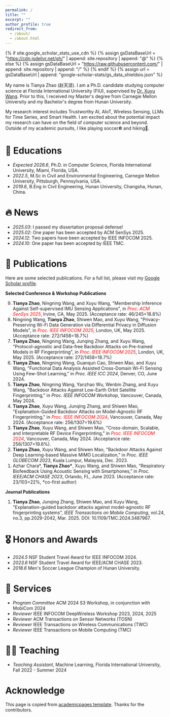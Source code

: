 ```yaml
---
permalink: /
title: ""
excerpt: ""
author_profile: true
redirect_from: 
  - /about/
  - /about.html
---
```


{% if site.google_scholar_stats_use_cdn %}
{% assign gsDataBaseUrl = "https://cdn.jsdelivr.net/gh/" | append: site.repository | append: "@" %}
{% else %}
{% assign gsDataBaseUrl = "https://raw.githubusercontent.com/" | append: site.repository | append: "/" %}
{% endif %}
{% assign url = gsDataBaseUrl | append: "google-scholar-stats/gs_data_shieldsio.json" %}

<span class='anchor' id='about-me'></span>

My name is Tianya Zhao (赵天涯). I am a Ph.D. candidate studying computer science at Florida International University (FIU), supervised by <a href="https://users.cs.fiu.edu/~xuywang/">Dr. Xuyu Wang</a>. Prior to this, I received my Master's degree from Carnegie Mellon University and my Bachelor's degree from Hunan University.

My research interest includes Trustworthy AI, AIoT, Wireless Sensing, LLMs for Time Series, and Smart Health. I am excited about the potential impact my research can have on the field of computer science and beyond. Outside of my academic pursuits, I like playing soccer⚽️ and hiking🧗.
<!-- My research interest includes neural machine translation and computer vision. I have published more than 100 papers at the top international AI conferences with total <a href='https://scholar.google.com/citations?user=DhtAFkwAAAAJ'>google scholar citations <strong><span id='total_cit'>260000+</span></strong></a> (You can also use google scholar badge <a href='https://scholar.google.com/citations?user=DhtAFkwAAAAJ'><img src="https://img.shields.io/endpoint?url={{ url | url_encode }}&logo=Google%20Scholar&labelColor=f6f6f6&color=9cf&style=flat&label=citations"></a>). -->

# 📖 Educations
- *Expected 2026.6*, Ph.D. in Computer Science, Florida International University, Miami, Florida, USA. 
- *2022.5*, M.Sc in Civil and Environmental Engineering, Carnegie Mellon University, Pittsburgh, Pennsylvania, USA. 
- *2019.6*, B.Eng in Civil Engineering, Hunan University, Changsha, Hunan, China. 

# 🔥 News
- *2025.03*: I passed my dissertation proposal defense!
- *2025.02*: One paper has been accepted by ACM SenSys 2025.  
- *2024.12*: Two papers have been accepted by IEEE INFOCOM 2025. 
- *2024.10*: One paper has been accepted by IEEE TMC.

<!-- &nbsp;🎉🎉  -->

# 📝 Publications
<!-- <div class='paper-box'><div class='paper-box-image'><div><div class="badge">CVPR 2016</div><img src='images/500x300.png' alt="sym" width="100%"></div></div>
<div class='paper-box-text' markdown="1">

[Deep Residual Learning for Image Recognition](https://openaccess.thecvf.com/content_cvpr_2016/papers/He_Deep_Residual_Learning_CVPR_2016_paper.pdf)

**Kaiming He**, Xiangyu Zhang, Shaoqing Ren, Jian Sun

[**Project**](https://scholar.google.com/citations?view_op=view_citation&hl=zh-CN&user=DhtAFkwAAAAJ&citation_for_view=DhtAFkwAAAAJ:ALROH1vI_8AC) <strong><span class='show_paper_citations' data='DhtAFkwAAAAJ:ALROH1vI_8AC'></span></strong>
- Lorem ipsum dolor sit amet, consectetur adipiscing elit. Vivamus ornare aliquet ipsum, ac tempus justo dapibus sit amet. 
</div>
</div> -->
Here are some selected publications. For a full list, please visit my [Google Scholar profile](https://scholar.google.com/citations?user=YOUR_GOOGLE_SCHOLAR_ID&user=XjK-arkAAAAJ).

**Selected Conference & Workshop Publications**
<ol reversed>
  <li><strong>Tianya Zhao</strong>, Ningning Wang, and Xuyu Wang, "Membership Inference Against Self-supervised IMU Sensing Applications", in <i style="color: red;">Proc. ACM SenSys 2025</i>, Irvine, CA, May 2025. (Acceptance rate: 46/245=18.8%)</li>
  <li>Ningning Wang, <strong>Tianya Zhao</strong>, Shiwen Mao, and Xuyu Wang, "Privacy-Preserving Wi-Fi Data Generation via Differential Privacy in Diffusion Models", in <i style="color: red;">Proc. IEEE INFOCOM 2025</i>, London, UK, May 2025. (Acceptance rate: 272/1458=18.7%)</li>
  <li><strong>Tianya Zhao</strong>, Ningning Wang, Junqing Zhang, and Xuyu Wang, "Protocol-agnostic and Data-free Backdoor Attacks on Pre-trained Models in RF Fingerprinting", in <i style="color: red;">Proc. IEEE INFOCOM 2025</i>, London, UK, May 2025. (Acceptance rate: 272/1458=18.7%)</li>
  <li><strong>Tianya Zhao</strong>, Ningning Wang, Guanqun Cao, Shiwen Mao, and Xuyu Wang, "Functional Data Analysis Assisted Cross-Domain Wi-Fi Sensing Using Few-Shot Learning," in <i>Proc. IEEE ICC 2024</i>, Denver, CO, June 2024.</li>
  <li><strong>Tianya Zhao</strong>, Ningning Wang, Yanzhao Wu, Wenbin Zhang, and Xuyu Wang, "Backdoor Attacks Against Low-Earth Orbit Satellite Fingerprinting," in <i>Proc. IEEE INFOCOM Workshop</i>, Vancouver, Canada, May 2024.</li>
  <li><strong>Tianya Zhao</strong>, Xuyu Wang, Junqing Zhang, and Shiwen Mao, "Explanation-Guided Backdoor Attacks on Model-Agnostic RF Fingerprinting," in <i style="color: red;">Proc. IEEE INFOCOM 2024</i>, Vancouver, Canada, May 2024. (Acceptance rate: 256/1307=19.6%)</li>
  <li><strong>Tianya Zhao</strong>, Xuyu Wang, and Shiwen Mao, "Cross-domain, Scalable, and Interpretable RF Device Fingerprinting," in <i style="color: red;">Proc. IEEE INFOCOM 2024</i>, Vancouver, Canada, May 2024. (Acceptance rate: 256/1307=19.6%).</li>
  <li><strong>Tianya Zhao</strong>, Xuyu Wang, and Shiwen Mao, "Backdoor Attacks Against Deep Learning-based Massive MIMO Localization," in <i>Proc. IEEE GLOBECOM 2023</i>, Kuala Lumpur, Malaysia, Dec. 2023.</li>
  <li>Azhar Chara*, <strong>Tianya Zhao*</strong>, Xuyu Wang, and Shiwen Mao, “Respiratory Biofeedback Using Acoustic Sensing with Smartphones,” in <i>Proc. IEEE/ACM CHASE 2023</i>, Orlando, FL, June 2023. (Acceptance rate: 23/103=22%, *co-first author)</li>
</ol>
<!-- - [Lorem ipsum dolor sit amet, consectetur adipiscing elit. Vivamus ornare aliquet ipsum, ac tempus justo dapibus sit amet](https://github.com), A, B, C, **CVPR 2020** -->

**Journal Publications**
<ol reversed>
  <li><strong>Tianya Zhao</strong>, Junqing Zhang, Shiwen Mao, and Xuyu Wang, "Explanation-guided backdoor attacks against model-agnostic RF fingerprinting systems", <i>IEEE Transactions on Mobile Computing</i>, vol.24, no.3, pp.2029-2042, Mar. 2025. DOI: 10.1109/TMC.2024.3487967.</li>
</ol>

# 🎖 Honors and Awards
- *2024.5* NSF Student Travel Award for IEEE INFOCOM 2024. 
- *2023.6* NSF Student Travel Award for IEEE/ACM CHASE 2023.
- *2018.6* Men's Soccer League Champion of Hunan University.

# 📗 Services
- *Program Committee* ACM 2024 S3 Workshop, in conjunction with MobiCom 2024
- *Reviewer* IEEE INFOCOM DeepWireless Workshop 2023, 2024, 2025
- *Reviewer* ACM Transactions on Sensor Networks (TOSN)
- *Reviewer* IEEE Transactions on Wireless Communications (TWC)
- *Reviewer* IEEE Transactions on Mobile Computing (TMC)

# 🧑‍🏫 Teaching
- *Teaching Assistant*, Machine Learning, Florida International University, Fall 2022 - Summer 2024

<!-- # 💬 Invited Talks
- *2021.06*, Lorem ipsum dolor sit amet, consectetur adipiscing elit. Vivamus ornare aliquet ipsum, ac tempus justo dapibus sit amet. 
- *2021.03*, Lorem ipsum dolor sit amet, consectetur adipiscing elit. Vivamus ornare aliquet ipsum, ac tempus justo dapibus sit amet.  \| [\[video\]](https://github.com/) -->

<!-- # 💻 Internships
- *2019.05 - 2020.02*, [Lorem](https://github.com/), China. -->

# Acknowledge
This page is copied from <a href="https://github.com/RayeRen/acad-homepage.github.io?tab=readme-ov-file">academicpages template</a>. Thanks for the contributors.

<div style="width: 200px; height: auto; overflow: hidden;">
<script type="text/javascript" id="clustrmaps" src="//clustrmaps.com/map_v2.js?d=Mlfw5u2_P8S719B3TKDw7wNb4-gZunfTvgXVLD0rLCY&cl=ffffff&w=a"></script>
</div>